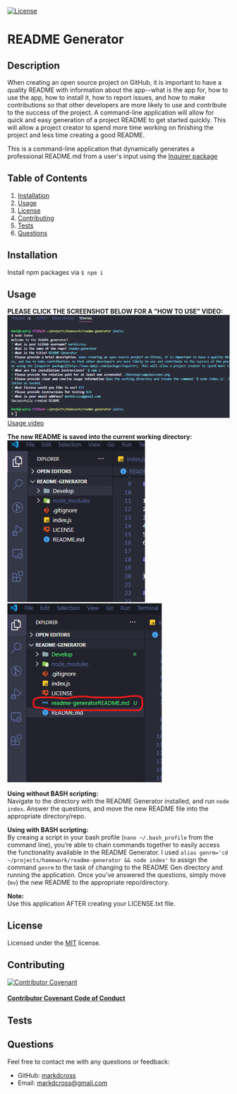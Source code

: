 [![License](https://img.shields.io/github/license/markdcross/readme-generator)](https://img.shields.io/github/license/markdcross/readme-generator)

# README Generator

## Description

When creating an open source project on GitHub, it is important to have a quality README with information about the app--what is the app for, how to use the app, how to install it, how to report issues, and how to make contributions so that other developers are more likely to use and contribute to the success of the project. A command-line application will allow for quick and easy generation of a project README to get started quickly. This will allow a project creator to spend more time working on finishing the project and less time creating a good README.

This is a command-line application that dynamically generates a professional README.md from a user's input using the [Inquirer package](https://www.npmjs.com/package/inquirer)

## Table of Contents

1. [Installation](#Installation)
2. [Usage](#Usage)
3. [License](#License)
4. [Contributing](#Contributing)
5. [Tests](#Tests)
6. [Questions](#Questions)

## Installation

Install npm packages via `$ npm i`

## Usage

**PLEASE CLICK THE SCREENSHOT BELOW FOR A "HOW TO USE" VIDEO:**<br />
[![Usage video](./Develop/assets/questionsscreen.png)]("https://drive.google.com/file/d/1PzLbBhCBBa059C5wZ47n52lQlTT0woAI/preview")
[Usage video]("https://drive.google.com/file/d/1PzLbBhCBBa059C5wZ47n52lQlTT0woAI/preview")

**The new README is saved into the current working directory:**<br />
![Before](./Develop/assets/beforescreen.png)
![After](./Develop/assets/afterscreen.png)

**Using without BASH scripting:** <br /> Navigate to the directory with the README Generator installed, and run `node index`. Answer the questions, and move the new README file into the appropriate directory/repo.

**Using with BASH scripting:** <br /> By creaing a script in your bash profile (`nano ~/.bash_profile` from the command line), you’re able to chain commands together to easily access the functionality available in the README Generator. I used `alias genrm='cd ~/projects/homework/readme-generator && node index'` to assign the command `genrm` to the task of changing to the README Gen directory and running the application. Once you’ve answered the questions, simply move (`mv`) the new README to the appropriate repo/directory.

**Note:** <br /> Use this application AFTER creating your LICENSE.txt file.

## License

Licensed under the [MIT](https://github.com/markdcross/readme-generator/blob/master/LICENSE.txt) license.

## Contributing

[![Contributor Covenant](https://img.shields.io/badge/Contributor%20Covenant-v2.0%20adopted-ff69b4.svg)](code_of_conduct.md)

#### [Contributor Covenant Code of Conduct](https://www.contributor-covenant.org/version/2/0/code_of_conduct/)

## Tests

## Questions

Feel free to contact me with any questions or feedback:

-   GitHub: [markdcross](https://github.com/markdcross)
-   Email: <markdcross@gmail.com>
